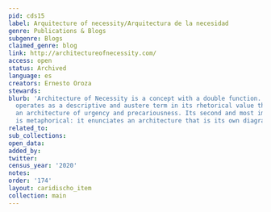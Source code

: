 ```yaml
---
pid: cds15
label: Arquitecture of necessity/Arquitectura de la necesidad
genre: Publications & Blogs
subgenre: Blogs
claimed_genre: blog
link: http://architectureofnecessity.com/
access: open
status: Archived
language: es
creators: Ernesto Oroza
stewards:
blurb: 'Architecture of Necessity is a concept with a double function. It initially
  operates as a descriptive and austere term in its rhetorical value that points to
  an architecture of urgency and precariousness. Its second and most important function
  is metaphorical: it enunciates an architecture that is its own diagram.'
related_to:
sub_collections:
open_data:
added_by:
twitter:
census_year: '2020'
notes:
order: '174'
layout: caridischo_item
collection: main
---
```

